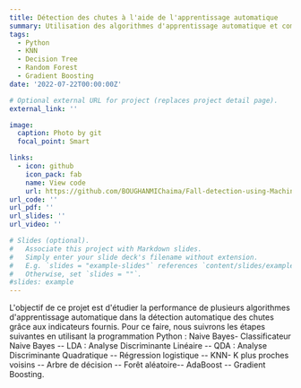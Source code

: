 ```yaml
---
title: Détection des chutes à l'aide de l'apprentissage automatique
summary: Utilisation des algorithmes d'apprentissage automatique et comparaison des résultats.
tags:
  - Python
  - KNN
  - Decision Tree
  - Random Forest
  - Gradient Boosting
date: '2022-07-22T00:00:00Z'

# Optional external URL for project (replaces project detail page).
external_link: ''

image:
  caption: Photo by git
  focal_point: Smart

links:
  - icon: github
    icon_pack: fab
    name: View code
    url: https://github.com/BOUGHANMIChaima/Fall-detection-using-Machine-Learning
url_code: ''
url_pdf: ''
url_slides: ''
url_video: ''

# Slides (optional).
#   Associate this project with Markdown slides.
#   Simply enter your slide deck's filename without extension.
#   E.g. `slides = "example-slides"` references `content/slides/example-slides.md`.
#   Otherwise, set `slides = ""`.
#slides: example
---
```


L'objectif de ce projet est d'étudier la performance de plusieurs algorithmes d'apprentissage automatique dans la détection automatique des chutes grâce aux indicateurs fournis. Pour ce faire, nous suivrons les étapes suivantes en utilisant la programmation Python : Naive Bayes- Classificateur Naive Bayes -- LDA : Analyse Discriminante Linéaire -- QDA : Analyse Discriminante Quadratique -- Régression logistique -- KNN- K plus proches voisins -- Arbre de décision -- Forêt aléatoire-- AdaBoost -- Gradient Boosting.
